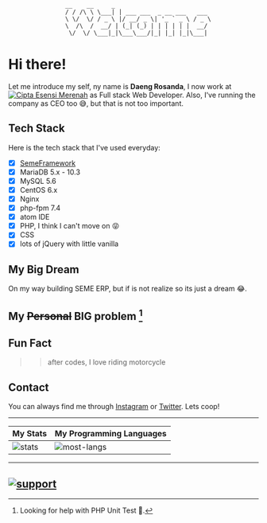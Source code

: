 ```
                __    __     _                          
                / / /\ \ \___| | ___ ___  _ __ ___   ___
                \ \/  \/ / _ \ |/ __/ _ \| '_ ` _ \ / _ \
                \  /\  /  __/ | (_| (_) | | | | | |  __/
                 \/  \/ \___|_|\___\___/|_| |_| |_|\___|
```


# Hi there!
Let me introduce my self, ny name is **Daeng Rosanda**, I now work at [![Cipta Esensi Merenah](https://www.cenah.co.id/favicon.png)](https://www.cenah.co.id/) as Full stack Web Developer. Also, I've running the company as CEO too 😅, but that is not too important.

## Tech Stack
Here is the tech stack that I've used everyday:
- [x] [SemeFramework](https://seme.framework.web.id)
- [x] MariaDB 5.x - 10.3
- [x] MySQL 5.6
- [x] CentOS 6.x
- [x] Nginx
- [x] php-fpm 7.4
- [x] atom IDE
- [x] PHP, I think I can't move on 😝
- [x] CSS
- [x] lots of jQuery with little vanilla

## My Big Dream

On my way building SEME ERP, but if is not realize so its just a dream 😂.

## My ~~Personal~~ BIG problem [^1]

[^1]: Looking for help with PHP Unit Test 🤯.

## Fun Fact

> > after codes, I love riding motorcycle


## Contact

You can always find me through [Instagram](https://instagram.com/drosanda) or [Twitter](https://twitter.com/drosanda). Lets coop!

---
| My Stats | My Programming Languages |
|---|---|
| ![stats](https://github-readme-stats.vercel.app/api?username=drosanda&show_icons=true&hide_title=true&count_private=true&theme=radical) | ![most-langs](https://github-readme-stats.vercel.app/api/top-langs/?username=drosanda&hide=javascript,html&theme=radical&layout=compact)|

---
[![support](https://img.shields.io/badge/$-support-ff69b4.svg?style=flat)](https://www.buymeacoffee.com/drosanda)
---


<!--

---
- 🔭 I’m currently working on [cenah.co.id](https://cenah.co.id)
- 🌱 I’m currently Creating SEME ERP
- 🌱 I’m currently learning *PHP Unit Test*
- 🤔 I’m looking for help with *PHP Unit Test*
- 💬 Ask me about [SemeFramework](https://seme.framework.web.id)
- 📫 How to reach me: [Instagram](https://instagram.com/drosanda)
- ⚡ Fun fact: after codes, I love motorcycle
---

**drosanda/drosanda** is a ✨ _special_ ✨ repository because its `README.md` (this file) appears on your GitHub profile.

Here are some ideas to get you started:

- 🔭 I’m currently working on ...
- 🌱 I’m currently learning ...
- 👯 I’m looking to collaborate on ...
- 🤔 I’m looking for help with ...
- 💬 Ask me about ...
- 📫 How to reach me: ...
- 😄 Pronouns: ...
- ⚡ Fun fact: ...
-->
